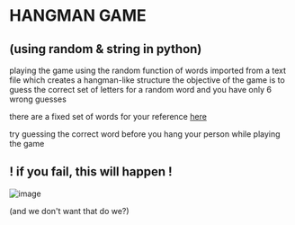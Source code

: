 # HANGMAN GAME
## (using random & string in python)
playing the game using the random function of words imported from a text file which creates a hangman-like structure
the objective of the game is to guess the correct set of letters for a random word and you have only 6 wrong guesses

there are a fixed set of words for your reference [here](https://github.com/aakarsh27/hangman/blob/main/hangman/words.txt)

try guessing the correct word before you hang your person while playing the game
## ! if you fail, this will happen !
![image](https://github.com/aakarsh27/hangman/assets/71917139/25d539c1-7c38-4b91-ab46-4263be814365)

(and we don't want that do we?)

